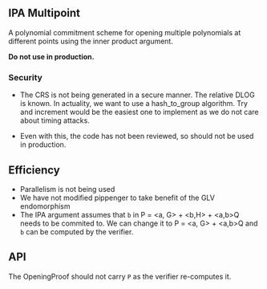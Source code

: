 ## IPA Multipoint

A polynomial commitment scheme for opening multiple polynomials at different points using the inner product argument.

**Do not use in production.**

### Security 

- The CRS is not being generated in a secure manner. The relative DLOG is known. In actuality, we want to use a hash_to_group algorithm. Try and increment would be the easiest one to implement as we do not care about timing attacks.

- Even with this, the code has not been reviewed, so should not be used in production.

## Efficiency

- Parallelism is not being used
- We have not modified pippenger to take benefit of the GLV endomorphism
- The IPA argument assumes that `b` in P = <a, G> + <b,H> + <a,b>Q needs to be commited to. We can change it to P = <a, G> + <a,b>Q and `b` can be computed by the verifier.

## API

The OpeningProof should not carry `P` as the verifier re-computes it.